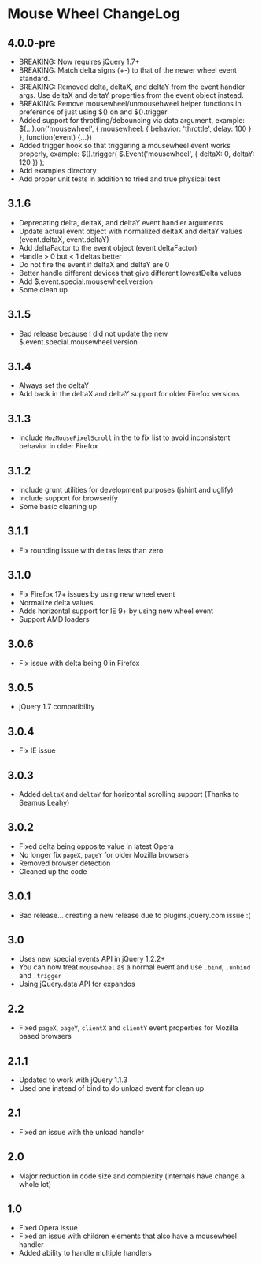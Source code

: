 # Mouse Wheel ChangeLog

## 4.0.0-pre

* BREAKING: Now requires jQuery 1.7+
* BREAKING: Match delta signs (+-) to that of the newer wheel event standard.
* BREAKING: Removed delta, deltaX, and deltaY from the event handler args. Use deltaX and deltaY properties from the event object instead.
* BREAKING: Remove mousewheel/unmousehweel helper functions in preference of just using $().on and $().trigger
* Added support for throttling/debouncing via data argument, example: $(...).on('mousewheel', { mousewheel: { behavior: 'throttle', delay: 100 } }, function(event) {...})
* Added trigger hook so that triggering a mousewheel event works properly, example: $().trigger( $.Event('mousewheel', { deltaX: 0, deltaY: 120 }) );
* Add examples directory
* Add proper unit tests in addition to tried and true physical test

## 3.1.6

* Deprecating delta, deltaX, and deltaY event handler arguments
* Update actual event object with normalized deltaX and deltaY values (event.deltaX, event.deltaY)
* Add deltaFactor to the event object (event.deltaFactor)
* Handle > 0 but < 1 deltas better
* Do not fire the event if deltaX and deltaY are 0
* Better handle different devices that give different lowestDelta values
* Add $.event.special.mousewheel.version
* Some clean up

## 3.1.5

* Bad release because I did not update the new $.event.special.mousewheel.version

## 3.1.4

* Always set the deltaY
* Add back in the deltaX and deltaY support for older Firefox versions

## 3.1.3

* Include `MozMousePixelScroll` in the to fix list to avoid inconsistent behavior in older Firefox

## 3.1.2

* Include grunt utilities for development purposes (jshint and uglify)
* Include support for browserify
* Some basic cleaning up

## 3.1.1

* Fix rounding issue with deltas less than zero


## 3.1.0

* Fix Firefox 17+ issues by using new wheel event
* Normalize delta values
* Adds horizontal support for IE 9+ by using new wheel event
* Support AMD loaders


## 3.0.6

* Fix issue with delta being 0 in Firefox


## 3.0.5

* jQuery 1.7 compatibility


## 3.0.4

* Fix IE issue


## 3.0.3

* Added `deltaX` and `deltaY` for horizontal scrolling support (Thanks to Seamus Leahy)


## 3.0.2

* Fixed delta being opposite value in latest Opera
* No longer fix `pageX`, `pageY` for older Mozilla browsers
* Removed browser detection
* Cleaned up the code


## 3.0.1

* Bad release... creating a new release due to plugins.jquery.com issue :(


## 3.0

* Uses new special events API in jQuery 1.2.2+
* You can now treat `mousewheel` as a normal event and use `.bind`, `.unbind` and `.trigger`
* Using jQuery.data API for expandos


## 2.2

* Fixed `pageX`, `pageY`, `clientX` and `clientY` event properties for Mozilla based browsers


## 2.1.1

* Updated to work with jQuery 1.1.3
* Used one instead of bind to do unload event for clean up


## 2.1

* Fixed an issue with the unload handler


## 2.0

* Major reduction in code size and complexity (internals have change a whole lot)


## 1.0

* Fixed Opera issue
* Fixed an issue with children elements that also have a mousewheel handler
* Added ability to handle multiple handlers
